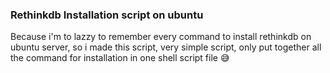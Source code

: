 ### Rethinkdb Installation script on ubuntu

Because i'm to lazzy to remember every command to install rethinkdb on ubuntu server, 
so i made this script, very simple script, only put together all the command for installation in one shell script file 😅
